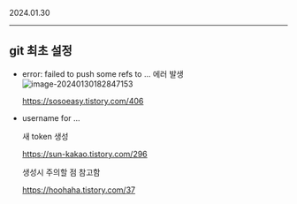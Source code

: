 2024.01.30

---

## git 최초 설정

- error: failed to push some refs to ... 에러 발생![image-20240130182847153](C:\Users\ha253\AppData\Roaming\Typora\typora-user-images\image-20240130182847153.png)

  https://sosoeasy.tistory.com/406

- username for ...

  새 token 생성

  https://sun-kakao.tistory.com/296

  생성시 주의할 점 참고함

  https://hoohaha.tistory.com/37
